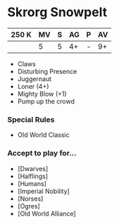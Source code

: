 # Skrorg Snowpelt
| 250 K  | MV | S | AG | P | AV |
| --- | --- | --- | --- | --- | --- |
| | 5 | 5 | 4+ | - | 9+ |

* Claws
* Disturbing Presence
* Juggernaut
* Loner (4+)
* Mighty Blow (+1)
* Pump up the crowd

### Special Rules
* Old World Classic

### Accept to play for...
* [Dwarves]
* [Halflings]
* [Humans]
* [Imperial Nobility]
* [Norses]
* [Ogres]
* [Old World Alliance]
